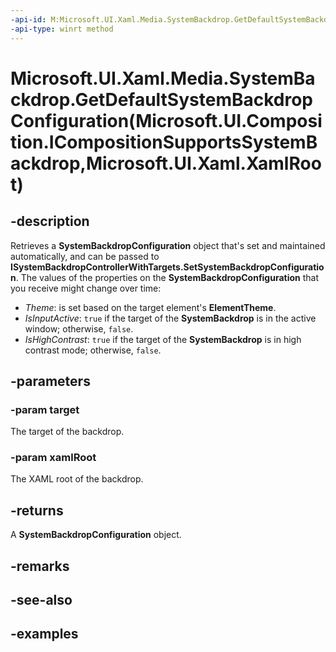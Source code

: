 ```yaml
---
-api-id: M:Microsoft.UI.Xaml.Media.SystemBackdrop.GetDefaultSystemBackdropConfiguration(Microsoft.UI.Composition.ICompositionSupportsSystemBackdrop,Microsoft.UI.Xaml.XamlRoot)
-api-type: winrt method
---
```


# Microsoft.UI.Xaml.Media.SystemBackdrop.GetDefaultSystemBackdropConfiguration(Microsoft.UI.Composition.ICompositionSupportsSystemBackdrop,Microsoft.UI.Xaml.XamlRoot)

<!--
public Microsoft.UI.Composition.SystemBackdrops.SystemBackdropConfiguration GetDefaultSystemBackdropConfiguration (Microsoft.UI.Composition.ICompositionSupportsSystemBackdrop target, Microsoft.UI.Xaml.XamlRoot xamlRoot);
-->


## -description

Retrieves a **SystemBackdropConfiguration** object that's set and maintained automatically, and can be passed to **ISystemBackdropControllerWithTargets.SetSystemBackdropConfiguration**. The values of the properties on the **SystemBackdropConfiguration** that you receive might change over time:

* *Theme*: is set based on the target element's **ElementTheme**.
* *IsInputActive*: `true` if the target of the **SystemBackdrop** is in the active window; otherwise, `false`.
* *IsHighContrast*: `true` if the target of the **SystemBackdrop** is in high contrast mode; otherwise, `false`.

## -parameters

### -param target

The target of the backdrop.

### -param xamlRoot

The XAML root of the backdrop.

## -returns

A **SystemBackdropConfiguration** object.

## -remarks

## -see-also

## -examples
